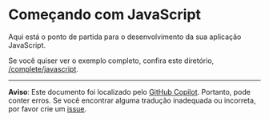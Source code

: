 # Começando com JavaScript

Aqui está o ponto de partida para o desenvolvimento da sua aplicação JavaScript.

Se você quiser ver o exemplo completo, confira este diretório, [/complete/javascript](../complete/javascript/).

---

**Aviso**: Este documento foi localizado pelo [GitHub Copilot](https://docs.github.com/copilot/about-github-copilot/what-is-github-copilot). Portanto, pode conter erros. Se você encontrar alguma tradução inadequada ou incorreta, por favor crie um [issue](https://github.com/microsoft/github-copilot-vibe-coding-workshop/issues/new).
